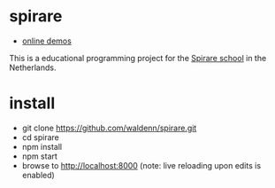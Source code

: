 # spirare 

* [online demos](http://spirare.js.org/app/)

This is a educational programming project for the [Spirare school](http://spirare.org/) in the Netherlands.

# install

* git clone https://github.com/waldenn/spirare.git 
* cd spirare
* npm install
* npm start
* browse to [http://localhost:8000](http://localhost:8000) (note: live reloading upon edits is enabled)
